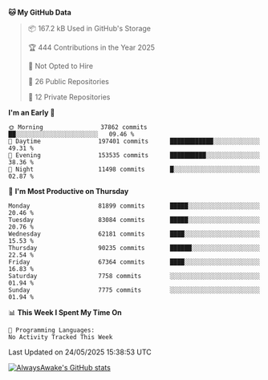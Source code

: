<!--START_SECTION:waka-->
**🐱 My GitHub Data** 

> 📦 167.2 kB Used in GitHub's Storage 
 > 
> 🏆 444 Contributions in the Year 2025
 > 
> 🚫 Not Opted to Hire
 > 
> 📜 26 Public Repositories 
 > 
> 🔑 12 Private Repositories 
 > 
**I'm an Early 🐤** 

```text
🌞 Morning                37862 commits       ██░░░░░░░░░░░░░░░░░░░░░░░   09.46 % 
🌆 Daytime                197401 commits      ████████████░░░░░░░░░░░░░   49.31 % 
🌃 Evening                153535 commits      ██████████░░░░░░░░░░░░░░░   38.36 % 
🌙 Night                  11498 commits       █░░░░░░░░░░░░░░░░░░░░░░░░   02.87 % 
```
📅 **I'm Most Productive on Thursday** 

```text
Monday                   81899 commits       █████░░░░░░░░░░░░░░░░░░░░   20.46 % 
Tuesday                  83084 commits       █████░░░░░░░░░░░░░░░░░░░░   20.76 % 
Wednesday                62181 commits       ████░░░░░░░░░░░░░░░░░░░░░   15.53 % 
Thursday                 90235 commits       ██████░░░░░░░░░░░░░░░░░░░   22.54 % 
Friday                   67364 commits       ████░░░░░░░░░░░░░░░░░░░░░   16.83 % 
Saturday                 7758 commits        ░░░░░░░░░░░░░░░░░░░░░░░░░   01.94 % 
Sunday                   7775 commits        ░░░░░░░░░░░░░░░░░░░░░░░░░   01.94 % 
```


📊 **This Week I Spent My Time On** 

```text
💬 Programming Languages: 
No Activity Tracked This Week
```


 Last Updated on 24/05/2025 15:38:53 UTC
<!--END_SECTION:waka-->

[![AlwaysAwake's GitHub stats](https://github-readme-stats.vercel.app/api?username=AlwaysAwake&show_icons=true&theme=github_dark&count_private=true)](https://github.com/AlwaysAwake/AlwaysAwake)
